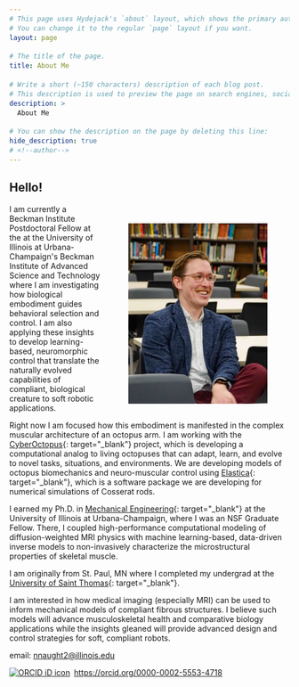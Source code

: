 ```yaml
---
# This page uses Hydejack's `about` layout, which shows the primary author's picture and about text at the top.
# You can change it to the regular `page` layout if you want.
layout: page

# The title of the page.
title: About Me

# Write a short (~150 characters) description of each blog post.
# This description is used to preview the page on search engines, social media, etc.
description: > 
  About Me

# You can show the description on the page by deleting this line:
hide_description: true
# <!--author-->
---
```


## Hello!


<figure style="float: right; padding-left:10px; padding-top:20px;">
<img src="/assets/img/headshot_2.jpeg" width="250">
</figure>


I am currently a Beckman Institute Postdoctoral Fellow at the at the University of Illinois at Urbana-Champaign's Beckman Institute of Advanced Science and Technology where I am investigating how biological embodiment guides behavioral selection and control. I am also applying these insights to develop learning-based, neuromorphic control that translate the naturally evolved capabilities of compliant, biological creature to soft robotic applications.

Right now I am focused how this embodiment is manifested in the complex muscular architecture of an octopus arm. I am working with the [CyberOctopus](https://cyberoctopus.csl.illinois.edu/){: target="_blank"} project, which is developing a computational analog to living octopuses that can adapt, learn, and evolve to novel tasks, situations, and environments. We are developing models of octopus biomechanics and neuro-muscular control using [Elastica](https://cosseratrods.org){: target="_blank"}, which is a software package we are developing for numerical simulations of Cosserat rods. 

I earned my Ph.D. in [Mechanical Engineering](https://mechse.illinois.edu/){: target="_blank"} at the University of Illinois at Urbana-Champaign, where I was an NSF Graduate Fellow. There, I coupled high-performance computational modeling of diffusion-weighted MRI physics with machine learning-based, data-driven inverse models to non-invasively characterize the microstructural properties of skeletal muscle. 

I am originally from St. Paul, MN where I completed my undergrad at the [University of Saint Thomas](https://stthomas.edu){: target="_blank"}.

I am interested in how medical imaging (especially MRI) can be used to inform mechanical models of compliant fibrous structures. I believe such models will advance  musculoskeletal health and comparative biology applications while the insights gleaned will provide advanced design and control strategies for soft, compliant robots. 


email: [nnaught2@illinois.edu](mailto:nnaught2@illinois.edu)


<div itemscope itemtype="https://schema.org/Person"><a itemprop="sameAs" content="https://orcid.org/0000-0002-5553-4718" href="https://orcid.org/0000-0002-5553-4718" target="orcid.widget" rel="noopener noreferrer" style="vertical-align:top;"><img src="https://orcid.org/sites/default/files/images/orcid_16x16.png" style="width:1em;margin-right:.5em;" alt="ORCID iD icon">https://orcid.org/0000-0002-5553-4718</a></div>
